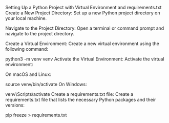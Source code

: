 Setting Up a Python Project with Virtual Environment and requirements.txt
Create a New Project Directory: Set up a new Python project directory on your local machine.

Navigate to the Project Directory: Open a terminal or command prompt and navigate to the project directory.

Create a Virtual Environment: Create a new virtual environment using the following command:


python3 -m venv venv
Activate the Virtual Environment: Activate the virtual environment:

On macOS and Linux:

source venv/bin/activate
On Windows:

venv\Scripts\activate
Create a requirements.txt file: Create a requirements.txt file that lists the necessary Python packages and their versions:

pip freeze > requirements.txt

